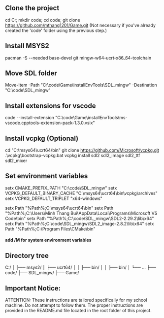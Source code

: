 ## Clone the project
cd C:\; mkdir code; cd code; git clone https://github.com/mthang1201/Game.git
(Not necessary if you've already created the 'code' folder using the previous step.)

## Install MSYS2
pacman -S --needed base-devel git mingw-w64-ucrt-x86_64-toolchain

## Move SDL folder
Move-Item -Path "C:\code\Game\installEnvTools\SDL_mingw" -Destination "C:\code\SDL_mingw"

## Install extensions for vscode
code --install-extension "C:\code\Game\installEnvTools\ms-vscode.cpptools-extension-pack-1.3.0.vsix"

## Install vcpkg (Optional)
cd "C:\msys64\ucrt64\bin"
git clone https://github.com/Microsoft/vcpkg.git
.\vcpkg\bootstrap-vcpkg.bat
vcpkg install sdl2 sdl2_image sdl2_ttf sdl2_mixer

## Set environment variables
setx CMAKE_PREFIX_PATH "C:\code\SDL_mingw"
setx VCPKG_DEFAULT_BINARY_CACHE "C:\msys64\ucrt64\bin\vcpkg\archives"
setx VCPKG_DEFAULT_TRIPLET "x64-windows"

setx Path "%Path%;C:\msys64\ucrt64\bin"
setx Path "%Path%;C:\Users\Minh Thang Bui\AppData\Local\Programs\Microsoft VS Code\bin"
setx Path "%Path%;C:\code\SDL_mingw\SDL2-2.29.2\lib\x64"
setx Path "%Path%;C:\code\SDL_mingw\SDL2_image-2.8.2\lib\x64"
setx Path "%Path%;C:\Program Files\CMake\bin"

#### add /M for system environment variables

## Directory tree
C:/
│
├── msys2/
│   ├── ucrt64/
│   │   ├── bin/
│   │       ├── bin/
│   └── ...
├── code/
    ├── SDL_mingw/
    ├── Game/

## Important Notice:
ATTENTION: These instructions are tailored specifically for my school machine. Do not attempt to follow them. The proper instructions are provided in the README.md file located in the root folder of this project.